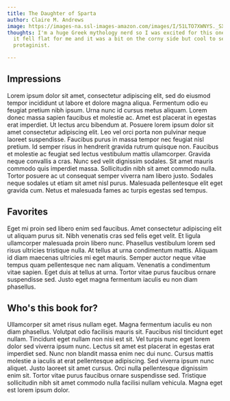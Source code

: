 ```yaml
---
title: The Daughter of Sparta
author: Claire M. Andrews
image: https://images-na.ssl-images-amazon.com/images/I/51LTO7XWNYS._SX332_BO1,204,203,200_.jpg
thoughts: I'm a huge Greek mythology nerd so I was excited for this one. Ultimately,
  it fell flat for me and it was a bit on the corny side but cool to see a female
  protaginist.

---
```

## Impressions

Lorem ipsum dolor sit amet, consectetur adipiscing elit, sed do eiusmod tempor incididunt ut labore et dolore magna aliqua. Fermentum odio eu feugiat pretium nibh ipsum. Urna nunc id cursus metus aliquam. Lorem donec massa sapien faucibus et molestie ac. Amet est placerat in egestas erat imperdiet. Ut lectus arcu bibendum at. Posuere lorem ipsum dolor sit amet consectetur adipiscing elit. Leo vel orci porta non pulvinar neque laoreet suspendisse. Faucibus purus in massa tempor nec feugiat nisl pretium. Id semper risus in hendrerit gravida rutrum quisque non. Faucibus et molestie ac feugiat sed lectus vestibulum mattis ullamcorper. Gravida neque convallis a cras. Nunc sed velit dignissim sodales. Sit amet mauris commodo quis imperdiet massa. Sollicitudin nibh sit amet commodo nulla. Tortor posuere ac ut consequat semper viverra nam libero justo. Sodales neque sodales ut etiam sit amet nisl purus. Malesuada pellentesque elit eget gravida cum. Netus et malesuada fames ac turpis egestas sed tempus.

## Favorites

Eget mi proin sed libero enim sed faucibus. Amet consectetur adipiscing elit ut aliquam purus sit. Nibh venenatis cras sed felis eget velit. Et ligula ullamcorper malesuada proin libero nunc. Phasellus vestibulum lorem sed risus ultricies tristique nulla. At tellus at urna condimentum mattis. Aliquam id diam maecenas ultricies mi eget mauris. Semper auctor neque vitae tempus quam pellentesque nec nam aliquam. Venenatis a condimentum vitae sapien. Eget duis at tellus at urna. Tortor vitae purus faucibus ornare suspendisse sed. Justo eget magna fermentum iaculis eu non diam phasellus.

## Who's this book for?

Ullamcorper sit amet risus nullam eget. Magna fermentum iaculis eu non diam phasellus. Volutpat odio facilisis mauris sit. Faucibus nisl tincidunt eget nullam. Tincidunt eget nullam non nisi est sit. Vel turpis nunc eget lorem dolor sed viverra ipsum nunc. Lectus sit amet est placerat in egestas erat imperdiet sed. Nunc non blandit massa enim nec dui nunc. Cursus mattis molestie a iaculis at erat pellentesque adipiscing. Sed viverra ipsum nunc aliquet. Justo laoreet sit amet cursus. Orci nulla pellentesque dignissim enim sit. Tortor vitae purus faucibus ornare suspendisse sed. Tristique sollicitudin nibh sit amet commodo nulla facilisi nullam vehicula. Magna eget est lorem ipsum dolor.